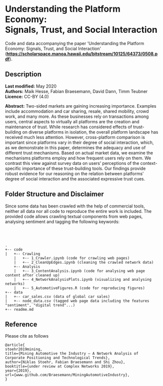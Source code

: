 # Understanding the Platform Economy: <br> Signals, Trust, and Social Interaction

Code and data accompanying the paper 'Understanding the Platform Economy: Signals, Trust, and Social Interaction' (**https://scholarspace.manoa.hawaii.edu/bitstream/10125/64373/0508.pdf**). 

## Description
**Last modified:** May 2020 <br>
**Authors:** Maik Hesse, Fabian Braesemann, David Dann, Timm Teubner <br>
**Licence:** CC-BY (4.0)

**Abstract:** Two-sided markets are gaining increasing importance. Examples include accommodation and car sharing, resale, shared mobility, crowd work, and many more. As these businesses rely on transactions among users, central aspects to virtually all platforms are the creation and maintenance of trust. While research has considered effects of trust-building on diverse platforms in isolation, the overall platform landscape has received much less attention. However, cross-platform comparison is important since platforms vary in their degree of social interaction, which, as we demonstrate in this paper, determines the adequacy and use of different trust mechanisms. Based on actual market data, we examine the mechanisms platforms employ and how frequent users rely on them. We contrast this view against survey data on users’ perceptions of the context-specific importance of these trust-building tools. Our findings provide robust evidence for our reasoning on the relation between platforms’ degree of social interaction and the associated expressive trust cues. <br>


## Folder Structure and Disclaimer
Since some data has been crawled with the help of commercial tools, neither all data nor all code to reproduce the entire work is included. The provided code allows crawling textual components from web pages, analysing sentiment and tagging the following keywords:

<br> <br> 

```
.
+-- code
|   +-- Crawling
    |   +-- 1_Crawler.ipynb (code for crawling web pages)
    |   +-- 2_CleanUpEdges.ipynb (cleaning the crawled network data)
    +-- Analysis
    |   +-- 3_ContentAnalysis.ipynb (code for analysing web page content after cleaned up)
    |   +-- 4_NetworkAnalysisPlots.ipynb (visualizing and analysing networks)
    |   +-- 5_AutomotiveFigures.R (code for reproducing figures)
+-- data
|   +-- car_sales.csv (data of global car sales)
|   +-- node_data.csv (tagged web page data including the features "sentiment", "digital trend"...)
+-- readme.md
```

## Reference
Please cite as follows 

```
@article{
stoehr2019mining,
title={Mining Automotive the Industry – A Network Analysis of Corporate Positioning and Technological Trends},
author={Niklas Stoehr, Fabian Braesemann and Shi Zhou},
booktitle={under review at Complex Networks 2019},
year={2019},
url={www.github.com/Braesemann/MiningAutomotiveIndustry},
}
```




